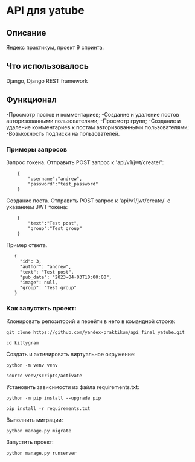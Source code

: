 # API для yatube

## Описание

Яндекс практикум, проект 9 спринта.

## Что использовалось

Django, Django REST framework

## Функционал

-Просмотр постов и комментариев;
-Создание и удаление постов авторизованными пользователями;
-Просмотр групп;
-Создание и удаление комментариев к постам авторизованными пользователями;
-Возможность подписки на пользователей.

### Примеры запросов

Запрос токена.
Отправить POST запрос к 'api/v1/jwt/create/':
```
    {
        "username":"andrew",
        "password":"test_password"
    }
```
Создание поста.
Отправить POST запрос к 'api/v1/jwt/create/' с указанием JWT токена:
```
    {
        "text":"Test post",
        "group":"Test group"
    }
```

Пример ответа.
```
   {
     "id": 3,
     "author": "andrew",
     "text": "Test post",
     "pub_date": "2023-04-03T10:00:00",
     "image": null,
     "group": "Test group"
   }
```
### Как запустить проект:

Клонировать репозиторий и перейти в него в командной строке:

```
git clone https://github.com/yandex-praktikum/api_final_yatube.git
```

```
cd kittygram
```

Cоздать и активировать виртуальное окружение:

```
python -m venv venv
```

```
source venv/scripts/activate
```

Установить зависимости из файла requirements.txt:

```
python -m pip install --upgrade pip
```

```
pip install -r requirements.txt
```

Выполнить миграции:

```
python manage.py migrate
```

Запустить проект:

```
python manage.py runserver





